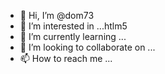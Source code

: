 - 👋 Hi, I’m @dom73
- 👀 I’m interested in ...htlm5
- 🌱 I’m currently learning ...
- 💞️ I’m looking to collaborate on ...
- 📫 How to reach me ...

<!---
dom73/dom73 is a ✨ special ✨ repository because its `README.md` (this file) appears on your GitHub profile.
You can click the Preview link to take a look at your changes.
--->

